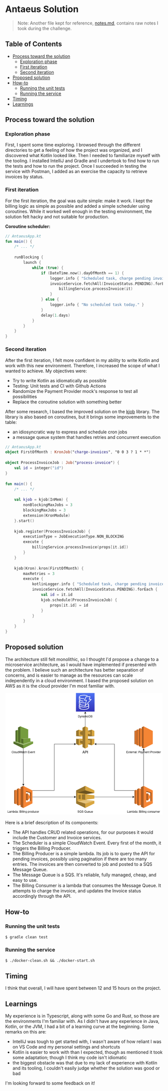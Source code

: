 # Antaeus Solution

> Note: Another file kept for reference, [notes.md](./notes.md), contains raw notes I took during the challenge.

## Table of Contents

- [Process toward the solution](#process-toward-the-solution)
    - [Exploration phase](#exploration-phase)
    - [First iteration](#first-iteration)
    - [Second iteration](#second-iteration)
- [Proposed solution](#proposed-solution)
- [How-to](#how-to)
    - [Running the unit tests](#running-the-unit-tests)
    - [Running the service](#running-the-service)
- [Timing](#timing)
- [Learnings](#learnings)

## Process toward the solution

### Exploration phase

First, I spent some time exploring. I browsed through the different directories to get a feeling of how the project was
organized, and I discovered what Kotlin looked like. Then I needed to familiarize myself with the tooling. I installed
IntelliJ and Gradle and I undertook to find how to run the tests and how to run the project. Once I succeeded in testing
the service with Postman, I added as an exercise the capacity to retrieve invoices by status.

### First iteration

For the first iteration, the goal was quite simple: make it work. I kept the billing logic as simple as possible and
added a simple scheduler using coroutines. While it worked well enough in the testing environment, the solution felt
hacky and not suitable for production.

**Coroutine scheduler:**

```kotlin
// AntaeusApp.kt
fun main() {
    /* ... */

    runBlocking {
        launch {
            while (true) {
                if (DateTime.now().dayOfMonth == 1) {
                    logger.info { "Scheduled task, charge pending invoices" }
                    invoiceService.fetchAll(InvoiceStatus.PENDING).forEach {
                        billingService.processInvoice(it)
                    }
                } else {
                    logger.info { "No scheduled task today." }
                }
                delay(1.days)
            }
        }
    }
}
```

### Second iteration

After the first iteration, I felt more confident in my ability to write Kotlin and work with this new environment.
Therefore, I increased the scope of what I wanted to achieve. My objectives were:

- Try to write Kotlin as idiomatically as possible
- Testing: Unit tests and CI with Github Actions
- Randomize the Payment Provider mock's response to test all possibilities
- Replace the coroutine solution with something better

After some research, I based the improved solution on the [kjob](https://github.com/justwrote/kjob) library. The library
is also based on coroutines, but it brings some improvements to the table:

- an idiosyncratic way to express and schedule cron jobs
- a message queue system that handles retries and concurrent execution

```kotlin
// AntaeusApp.kt
object FirstOfMonth : KronJob("charge-invoices", "0 0 3 ? 1 * *")

object ProcessInvoiceJob : Job("process-invoice") {
    val id = integer("id")
}

fun main() {
    /* ... */

    val kjob = kjob(InMem) {
        nonBlockingMaxJobs = 3
        blockingMaxJobs = 3
        extension(KronModule)
    }.start()

    kjob.register(ProcessInvoiceJob) {
        executionType = JobExecutionType.NON_BLOCKING
        execute {
            billingService.processInvoice(props[it.id])
        }
    }

    kjob(Kron).kron(FirstOfMonth) {
        maxRetries = 3
        execute {
            kotlinLogger.info { "Scheduled task, charge pending invoices" }
            invoiceService.fetchAll(InvoiceStatus.PENDING).forEach {
                val id = it.id
                kjob.schedule(ProcessInvoiceJob) {
                    props[it.id] = id
                }
            }
        }
    }
}
```

## Proposed solution

The architecture still felt monolithic, so I thought I'd propose a change to a microservice architecture, as I would
have implemented if presented with the problem. I believe such an architecture has better separation of concerns, and is
easier to manage as the resources can scale independently in a cloud environment. I based the proposed solution on AWS
as it is the cloud provider I'm most familiar with.

![](./aws-architecture.png)

Here is a brief description of its components:

- The API handles CRUD related operations, for our purposes it would include the Customer and Invoice services.
- The Scheduler is a simple CloudWatch Event. Every first of the month, it triggers the Billing Producer.
- The Billing Producer is a simple lambda. Its job is to query the API for pending invoices, possibly using pagination
  if there are too many entries. The invoices are then converted to job and posted to a SQS Message Queue.
- The Message Queue is a SQS. It's reliable, fully managed, cheap, and easy to use.
- The Billing Consumer is a lambda that consumes the Message Queue. It attempts to charge the invoice, and updates the
  Invoice status accordingly through the API.

## How-to

### Running the unit tests

```shell
$ gradle clean test
```

### Running the service

```shell
$ ./docker-clean.sh && ./docker-start.sh
```

## Timing

I think that overall, I will have spent between 12 and 15 hours on the project.

## Learnings

My experience is in Typescript, along with some Go and Rust, so those are the environments I'm familiar with. As I
didn't have any experience in Java, Kotlin, or the JVM, I had a bit of a learning curve at the beginning. Some remarks
on this are:

- IntelliJ was tough to get started with, I wasn't aware of how reliant I was on VS Code and my personal settings and
  shortcuts
- Kotlin is easier to work with than I expected, though as mentioned it took some adaptation; though I think my code
  isn't idiomatic
- the biggest obstacle was that due to my lack of experience with Kotlin and its tooling, I couldn't easily judge
  whether the solution was good or bad

I'm looking forward to some feedback on it!
